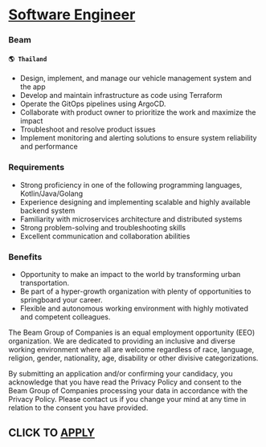 # [Software Engineer](https://www.remotewlb.com/apply/software-engineer-63807)  
### Beam  
#### `🌎 Thailand`  

  * Design, implement, and manage our vehicle management system and the app
  * Develop and maintain infrastructure as code using Terraform
  * Operate the GitOps pipelines using ArgoCD.
  * Collaborate with product owner to prioritize the work and maximize the impact
  * Troubleshoot and resolve product issues
  * Implement monitoring and alerting solutions to ensure system reliability and performance

### Requirements

  * Strong proficiency in one of the following programming languages, Kotlin/Java/Golang
  * Experience designing and implementing scalable and highly available backend system
  * Familiarity with microservices architecture and distributed systems
  * Strong problem-solving and troubleshooting skills
  * Excellent communication and collaboration abilities

### Benefits

  * Opportunity to make an impact to the world by transforming urban transportation.
  * Be part of a hyper-growth organization with plenty of opportunities to springboard your career.
  * Flexible and autonomous working environment with highly motivated and competent colleagues.

The Beam Group of Companies is an equal employment opportunity (EEO) organization. We are dedicated to providing an inclusive and diverse working environment where all are welcome regardless of race, language, religion, gender, nationality, age, disability or other divisive categorizations.

By submitting an application and/or confirming your candidacy, you acknowledge that you have read the Privacy Policy and consent to the Beam Group of Companies processing your data in accordance with the Privacy Policy. Please contact us if you change your mind at any time in relation to the consent you have provided.

  
## CLICK TO [APPLY](https://www.remotewlb.com/apply/software-engineer-63807)

